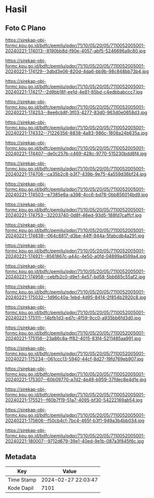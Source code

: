 # Hasil

## Foto C Plano

https://sirekap-obj-formc.kpu.go.id/bdfc/pemilu/pdpr/71/10/05/20/05/7110052005001-20240221-174013--8190bb8d-f90e-4057-abf5-5246696a9c80.jpg

https://sirekap-obj-formc.kpu.go.id/bdfc/pemilu/pdpr/71/10/05/20/05/7110052005001-20240221-174129--3dbd3e06-820d-4da6-bb9b-98c848bb73b4.jpg

https://sirekap-obj-formc.kpu.go.id/bdfc/pemilu/pdpr/71/10/05/20/05/7110052005001-20240221-174217--2d9bb18f-ee1d-4e81-85bd-c4edbbabccc7.jpg

https://sirekap-obj-formc.kpu.go.id/bdfc/pemilu/pdpr/71/10/05/20/05/7110052005001-20240221-174253--8ee6cb8f-3f03-4277-83d0-963d0e0658d3.jpg

https://sirekap-obj-formc.kpu.go.id/bdfc/pemilu/pdpr/71/10/05/20/05/7110052005001-20240221-174332--71226356-8838-4a83-986c-1808a24b635a.jpg

https://sirekap-obj-formc.kpu.go.id/bdfc/pemilu/pdpr/71/10/05/20/05/7110052005001-20240221-174407--de0c257b-c469-428c-9770-515230bdd8f4.jpg

https://sirekap-obj-formc.kpu.go.id/bdfc/pemilu/pdpr/71/10/05/20/05/7110052005001-20240221-174706--ca35b2c8-b3f7-439b-9e75-4a559d36bf24.jpg

https://sirekap-obj-formc.kpu.go.id/bdfc/pemilu/pdpr/71/10/05/20/05/7110052005001-20240221-174503--e7385e6a-a398-4cc6-bd78-0bb856014bd9.jpg

https://sirekap-obj-formc.kpu.go.id/bdfc/pemilu/pdpr/71/10/05/20/05/7110052005001-20240221-174753--32203740-0d8f-46ed-93d5-188fd7caffcf.jpg

https://sirekap-obj-formc.kpu.go.id/bdfc/pemilu/pdpr/71/10/05/20/05/7110052005001-20240221-174838--064c8817-d3be-44ff-944a-5fabcdb4a291.jpg

https://sirekap-obj-formc.kpu.go.id/bdfc/pemilu/pdpr/71/10/05/20/05/7110052005001-20240221-174921--8561867c-a44c-4e50-a0fd-04899a4599a4.jpg

https://sirekap-obj-formc.kpu.go.id/bdfc/pemilu/pdpr/71/10/05/20/05/7110052005001-20240221-174958--cebfb2c0-d9e1-4e57-bd58-5bb685c55af2.jpg

https://sirekap-obj-formc.kpu.go.id/bdfc/pemilu/pdpr/71/10/05/20/05/7110052005001-20240221-175032--1d96c40a-1ebd-4d95-8414-2f854b2920c8.jpg

https://sirekap-obj-formc.kpu.go.id/bdfc/pemilu/pdpr/71/10/05/20/05/7110052005001-20240221-175111--14bfb1d3-ed7c-4f59-9cc0-a935bb6fd3d0.jpg

https://sirekap-obj-formc.kpu.go.id/bdfc/pemilu/pdpr/71/10/05/20/05/7110052005001-20240221-175156--23a86c8a-ff82-4015-83f4-5211485aa991.jpg

https://sirekap-obj-formc.kpu.go.id/bdfc/pemilu/pdpr/71/10/05/20/05/7110052005001-20240221-175234--061ccc13-5940-44cf-8d27-19fd769eb907.jpg

https://sirekap-obj-formc.kpu.go.id/bdfc/pemilu/pdpr/71/10/05/20/05/7110052005001-20240221-175307--60b09770-a7d2-4e48-b959-37fdec8e4d1e.jpg

https://sirekap-obj-formc.kpu.go.id/bdfc/pemilu/pdpr/71/10/05/20/05/7110052005001-20240221-175521--f60b7f19-51a7-4095-bf30-54222169ab54.jpg

https://sirekap-obj-formc.kpu.go.id/bdfc/pemilu/pdpr/71/10/05/20/05/7110052005001-20240221-175606--f50cb4cf-7bc4-465f-b3f1-949a3b4bb034.jpg

https://sirekap-obj-formc.kpu.go.id/bdfc/pemilu/pdpr/71/10/05/20/05/7110052005001-20240221-180007--9712d679-39e1-40ed-9e1b-087a3f845f6c.jpg


## Metadata

| Key        | Value               |
| ---------- | ------------------- |
| Time Stamp | 2024-02-27 22:03:47 |
| Kode Dapil | 7101                |



